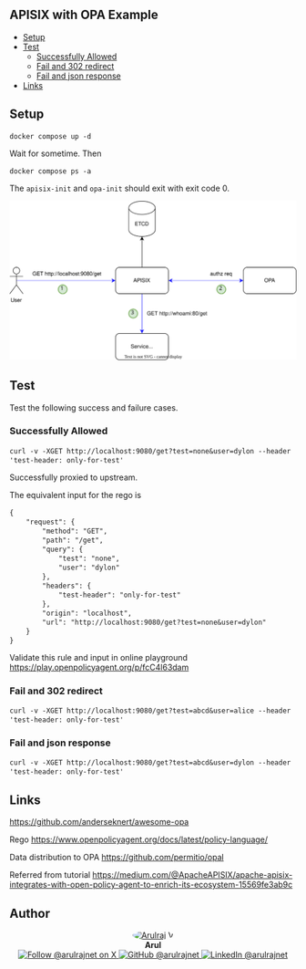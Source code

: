 APISIX with OPA Example
--------------------------

* [Setup](#setup)
* [Test](#test)
  * [Successfully Allowed](#successfully-allowed)
  * [Fail and 302 redirect](#fail-and-302-redirect)
  * [Fail and json response](#fail-and-json-response)
* [Links](#links)

## Setup

```
docker compose up -d
```

Wait for sometime. Then

```
docker compose ps -a
```

The `apisix-init` and `opa-init` should exit with exit code 0.

![apisix opa](./apisix-opa.drawio.svg)

## Test

Test the following success and failure cases.


### Successfully Allowed

```
curl -v -XGET http://localhost:9080/get?test=none&user=dylon --header 'test-header: only-for-test'
```

Successfully proxied to upstream.


The equivalent input for the rego is

```
{
    "request": {
        "method": "GET",
        "path": "/get",
        "query": {
            "test": "none",
            "user": "dylon"
        },
        "headers": {
            "test-header": "only-for-test"
        },
        "origin": "localhost",
        "url": "http://localhost:9080/get?test=none&user=dylon"
    }
}
```

Validate this rule and input in online playground https://play.openpolicyagent.org/p/fcC4l63dam

### Fail and 302 redirect

```
curl -v -XGET http://localhost:9080/get?test=abcd&user=alice --header 'test-header: only-for-test'
```

### Fail and json response


```
curl -v -XGET http://localhost:9080/get?test=abcd&user=dylon --header 'test-header: only-for-test'
```

## Links

https://github.com/anderseknert/awesome-opa

Rego https://www.openpolicyagent.org/docs/latest/policy-language/

Data distribution to OPA https://github.com/permitio/opal

Referred from tutorial https://medium.com/@ApacheAPISIX/apache-apisix-integrates-with-open-policy-agent-to-enrich-its-ecosystem-15569fe3ab9c

## Author

<p align="center">
  <a href="https://x.com/arulrajnet">
    <img src="https://github.com/arulrajnet.png?size=100" alt="Arulraj V" width="100" height="100" style="border-radius: 50%;" class="avatar-user">
  </a>
  <br>
  <strong>Arul</strong>
  <br>
  <a href="https://x.com/arulrajnet">
    <img src="https://img.shields.io/badge/Follow-%40arulrajnet-1DA1F2?style=for-the-badge&logo=x&logoColor=white" alt="Follow @arulrajnet on X">
  </a>
  <a href="https://github.com/arulrajnet">
    <img src="https://img.shields.io/badge/GitHub-arulrajnet-181717?style=for-the-badge&logo=github&logoColor=white" alt="GitHub @arulrajnet">
  </a>
  <a href="https://linkedin.com/in/arulrajnet">
    <img src="https://custom-icon-badges.demolab.com/badge/LinkedIn-arulrajnet-0A66C2?style=for-the-badge&logo=linkedin-white&logoColor=white" alt="LinkedIn @arulrajnet">
  </a>
</p>
